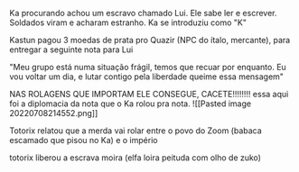 Ka procurando achou um escravo chamado Lui. Ele sabe ler e escrever. Soldados viram e acharam estranho. Ka se introduziu como "K"

Kastun pagou 3 moedas de prata pro Quazir (NPC do ítalo, mercante), para entregar a seguinte nota para Lui

"Meu grupo está numa situação frágil, temos que recuar por enquanto. Eu vou voltar um dia, e lutar contigo pela liberdade queime essa mensagem"

NAS ROLAGENS QUE IMPORTAM ELE CONSEGUE, CACETE!!!!!!!! essa aqui foi a diplomacia da nota que o Ka rolou pra nota.
![[Pasted image 20220708214552.png]]

Totorix relatou que a merda vai rolar entre o povo do Zoom (babaca escamado que pisou no Ka) e o império


totorix liberou a escrava moira (elfa loira peituda com olho de zuko)